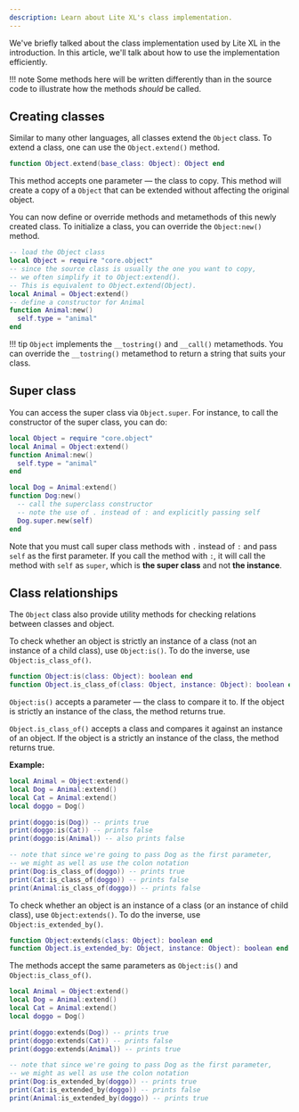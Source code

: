 ```yaml
---
description: Learn about Lite XL's class implementation.
---
```


We've briefly talked about the class implementation used by Lite XL
in the introduction.
In this article, we'll talk about how to use the implementation
efficiently.

!!! note
    Some methods here will be written differently than in
    the source code to illustrate how the methods _should_ be called.

## Creating classes

Similar to many other languages, all classes extend the `Object` class.
To extend a class, one can use the `Object.extend()` method.

```lua
function Object.extend(base_class: Object): Object end
```

This method accepts one parameter — the class to copy.
This method will create a copy of a `Object` that can
be extended without affecting the original object.

You can now define or override methods and metamethods of this
newly created class.
To initialize a class, you can override the `Object:new()` method.

```lua
-- load the Object class
local Object = require "core.object"
-- since the source class is usually the one you want to copy,
-- we often simplify it to Object:extend().
-- This is equivalent to Object.extend(Object).
local Animal = Object:extend()
-- define a constructor for Animal
function Animal:new()
  self.type = "animal"
end
```

!!! tip
    `Object` implements the `__tostring()` and `__call()` metamethods.
    You can override the `__tostring()` metamethod to return a string
    that suits your class.

## Super class

You can access the super class via `Object.super`.
For instance, to call the constructor of the super class, you can do:

```lua
local Object = require "core.object"
local Animal = Object:extend()
function Animal:new()
  self.type = "animal"
end

local Dog = Animal:extend()
function Dog:new()
  -- call the superclass constructor
  -- note the use of . instead of : and explicitly passing self
  Dog.super.new(self)
end
```

Note that you must call super class methods with `.` instead of `:`
and pass `self` as the first parameter.
If you call the method with `:`, it will call the method with `self`
as `super`, which is **the super class** and not **the instance**.

## Class relationships

The `Object` class also provide utility methods for checking relations
between classes and object.

To check whether an object is strictly an instance of a class
(not an instance of a child class),
use `Object:is()`.
To do the inverse, use `Object:is_class_of()`.

```lua
function Object:is(class: Object): boolean end
function Object.is_class_of(class: Object, instance: Object): boolean end
```

`Object:is()` accepts a parameter — the class to compare it to.
If the object is strictly an instance of the class,
the method returns true.

`Object.is_class_of()` accepts a class and compares it against
an instance of an object.
If the object is a strictly an instance of the class,
the method returns true.

**Example:**

```lua
local Animal = Object:extend()
local Dog = Animal:extend()
local Cat = Animal:extend()
local doggo = Dog()

print(doggo:is(Dog)) -- prints true
print(doggo:is(Cat)) -- prints false
print(doggo:is(Animal)) -- also prints false

-- note that since we're going to pass Dog as the first parameter,
-- we might as well as use the colon notation
print(Dog:is_class_of(doggo)) -- prints true
print(Cat:is_class_of(doggo)) -- prints false
print(Animal:is_class_of(doggo)) -- prints false
```

To check whether an object is an instance of a class
(or an instance of child class), use `Object:extends()`.
To do the inverse, use `Object:is_extended_by()`.

```lua
function Object:extends(class: Object): boolean end
function Object.is_extended_by: Object, instance: Object): boolean end
```

The methods accept the same parameters as `Object:is()`
and `Object:is_class_of()`.

```lua
local Animal = Object:extend()
local Dog = Animal:extend()
local Cat = Animal:extend()
local doggo = Dog()

print(doggo:extends(Dog)) -- prints true
print(doggo:extends(Cat)) -- prints false
print(doggo:extends(Animal)) -- prints true

-- note that since we're going to pass Dog as the first parameter,
-- we might as well as use the colon notation
print(Dog:is_extended_by(doggo)) -- prints true
print(Cat:is_extended_by(doggo)) -- prints false
print(Animal:is_extended_by(doggo)) -- prints true
```
